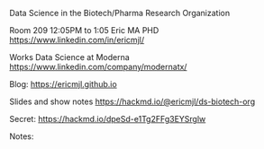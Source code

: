 Data Science in the Biotech/Pharma Research Organization

Room 209  12:05PM to 1:05
Eric MA PHD
https://www.linkedin.com/in/ericmjl/

Works Data Science at Moderna
https://www.linkedin.com/company/modernatx/

Blog:
https://ericmjl.github.io

Slides and show notes
https://hackmd.io/@ericmjl/ds-biotech-org

Secret:
https://hackmd.io/dpeSd-e1Tg2FFg3EYSrglw

Notes:






